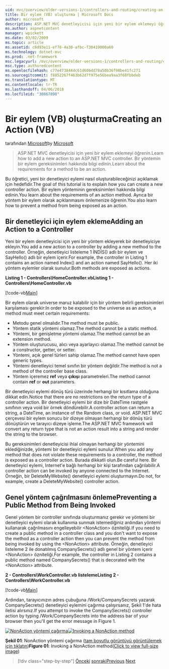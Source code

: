 ```yaml
---
uid: mvc/overview/older-versions-1/controllers-and-routing/creating-an-action-vb
title: Bir eylem (VB) oluşturma | Microsoft Docs
author: microsoft
description: ASP.NET MVC denetleyicisi için yeni bir eylem eklemeyi öğrenin. Bir yöntemin bir eylem gereksinimleri hakkında bilgi edinin.
ms.author: aspnetcontent
manager: wpickett
ms.date: 03/02/2009
ms.topic: article
ms.assetid: c8d93e11-ef78-4a30-afbc-f30419000a60
ms.technology: dotnet-mvc
ms.prod: .net-framework
msc.legacyurl: /mvc/overview/older-versions-1/controllers-and-routing/creating-an-action-vb
msc.type: authoredcontent
ms.openlocfilehash: c77e4738444c61d60bdd78a50b36f98be41fc271
ms.sourcegitcommit: f8852267f463b62d7f975e56bea9aa3f68fbbdeb
ms.translationtype: MT
ms.contentlocale: tr-TR
ms.lasthandoff: 04/06/2018
ms.locfileid: "30867898"
---
```

<a name="creating-an-action-vb"></a><span data-ttu-id="499b3-104">Bir eylem (VB) oluşturma</span><span class="sxs-lookup"><span data-stu-id="499b3-104">Creating an Action (VB)</span></span>
====================
<span data-ttu-id="499b3-105">tarafından [Microsoft](https://github.com/microsoft)</span><span class="sxs-lookup"><span data-stu-id="499b3-105">by [Microsoft](https://github.com/microsoft)</span></span>

> <span data-ttu-id="499b3-106">ASP.NET MVC denetleyicisi için yeni bir eylem eklemeyi öğrenin.</span><span class="sxs-lookup"><span data-stu-id="499b3-106">Learn how to add a new action to an ASP.NET MVC controller.</span></span> <span data-ttu-id="499b3-107">Bir yöntemin bir eylem gereksinimleri hakkında bilgi edinin.</span><span class="sxs-lookup"><span data-stu-id="499b3-107">Learn about the requirements for a method to be an action.</span></span>


<span data-ttu-id="499b3-108">Bu öğretici, yeni bir denetleyici eylemi nasıl oluşturabileceğinizi açıklamak için hedefidir.</span><span class="sxs-lookup"><span data-stu-id="499b3-108">The goal of this tutorial is to explain how you can create a new controller action.</span></span> <span data-ttu-id="499b3-109">Bir eylem yönteminin gereksinimleri hakkında bilgi edinin.</span><span class="sxs-lookup"><span data-stu-id="499b3-109">You learn about the requirements of an action method.</span></span> <span data-ttu-id="499b3-110">Ayrıca bir yöntem bir eylem olarak açıklanmasını önlemenize öğrenin.</span><span class="sxs-lookup"><span data-stu-id="499b3-110">You also learn how to prevent a method from being exposed as an action.</span></span>

## <a name="adding-an-action-to-a-controller"></a><span data-ttu-id="499b3-111">Bir denetleyici için eylem ekleme</span><span class="sxs-lookup"><span data-stu-id="499b3-111">Adding an Action to a Controller</span></span>

<span data-ttu-id="499b3-112">Yeni bir eylem denetleyicisi için yeni bir yöntem ekleyerek bir denetleyiciye ekleyin.</span><span class="sxs-lookup"><span data-stu-id="499b3-112">You add a new action to a controller by adding a new method to the controller.</span></span> <span data-ttu-id="499b3-113">Örneğin, denetleyici listeleme 1 İNDİS() adlı bir eylem ve SayHello() adlı bir eylem içerir.</span><span class="sxs-lookup"><span data-stu-id="499b3-113">For example, the controller in Listing 1 contains an action named Index() and an action named SayHello().</span></span> <span data-ttu-id="499b3-114">Her iki yöntem eylemler olarak sunulur.</span><span class="sxs-lookup"><span data-stu-id="499b3-114">Both methods are exposed as actions.</span></span>

<span data-ttu-id="499b3-115">**Listing 1 - Controllers\HomeController.vb**</span><span class="sxs-lookup"><span data-stu-id="499b3-115">**Listing 1 - Controllers\HomeController.vb**</span></span>

[!code-vb[Main](creating-an-action-vb/samples/sample1.vb)]

<span data-ttu-id="499b3-116">Bir eylem olarak universe maruz kalabilir için bir yöntem belirli gereksinimleri karşılaması gerekir:</span><span class="sxs-lookup"><span data-stu-id="499b3-116">In order to be exposed to the universe as an action, a method must meet certain requirements:</span></span>

- <span data-ttu-id="499b3-117">Metodu genel olmalıdır.</span><span class="sxs-lookup"><span data-stu-id="499b3-117">The method must be public.</span></span>
- <span data-ttu-id="499b3-118">Yöntem statik yöntemi olamaz.</span><span class="sxs-lookup"><span data-stu-id="499b3-118">The method cannot be a static method.</span></span>
- <span data-ttu-id="499b3-119">Yöntemi, bir genişletme yöntemi olamaz.</span><span class="sxs-lookup"><span data-stu-id="499b3-119">The method cannot be an extension method.</span></span>
- <span data-ttu-id="499b3-120">Yöntem oluşturucusu, alıcı veya ayarlayıcı olamaz.</span><span class="sxs-lookup"><span data-stu-id="499b3-120">The method cannot be a constructor, getter, or setter.</span></span>
- <span data-ttu-id="499b3-121">Yöntemi, açık genel türleri sahip olamaz.</span><span class="sxs-lookup"><span data-stu-id="499b3-121">The method cannot have open generic types.</span></span>
- <span data-ttu-id="499b3-122">Yöntemi denetleyici temel sınıfın bir yöntem değildir.</span><span class="sxs-lookup"><span data-stu-id="499b3-122">The method is not a method of the controller base class.</span></span>
- <span data-ttu-id="499b3-123">Yöntem içeremez **ref** veya **çıkışı** parametreleri.</span><span class="sxs-lookup"><span data-stu-id="499b3-123">The method cannot contain **ref** or **out** parameters.</span></span>

<span data-ttu-id="499b3-124">Bir denetleyici eylemi dönüş türü üzerinde herhangi bir kısıtlama olduğuna dikkat edin.</span><span class="sxs-lookup"><span data-stu-id="499b3-124">Notice that there are no restrictions on the return type of a controller action.</span></span> <span data-ttu-id="499b3-125">Bir denetleyici eylemi bir dize bir DateTime rastgele sınıfının veya void bir örnek döndürebilir.</span><span class="sxs-lookup"><span data-stu-id="499b3-125">A controller action can return a string, a DateTime, an instance of the Random class, or void.</span></span> <span data-ttu-id="499b3-126">ASP.NET MVC çerçevesi bir eylem sonucu bir dizeye olmayan herhangi bir dönüş türü dönüştürün ve tarayıcı dizeye işleme.</span><span class="sxs-lookup"><span data-stu-id="499b3-126">The ASP.NET MVC framework will convert any return type that is not an action result into a string and render the string to the browser.</span></span>

<span data-ttu-id="499b3-127">Bu gereksinimleri denetleyicisi ihlal olmayan herhangi bir yöntemini eklediğinizde, yöntemi bir denetleyici eylemi sunulur.</span><span class="sxs-lookup"><span data-stu-id="499b3-127">When you add any method that does not violate these requirements to a controller, the method is exposed as a controller action.</span></span> <span data-ttu-id="499b3-128">Burada dikkatli olun.</span><span class="sxs-lookup"><span data-stu-id="499b3-128">Be careful here.</span></span> <span data-ttu-id="499b3-129">Bir denetleyici eylemi, Internet'e bağlı herhangi bir kişi tarafından çağrılabilir.</span><span class="sxs-lookup"><span data-stu-id="499b3-129">A controller action can be invoked by anyone connected to the Internet.</span></span> <span data-ttu-id="499b3-130">Örneğin, bir DeleteMyWebsite() denetleyici eylemi oluşturmayın.</span><span class="sxs-lookup"><span data-stu-id="499b3-130">Do not, for example, create a DeleteMyWebsite() controller action.</span></span>

## <a name="preventing-a-public-method-from-being-invoked"></a><span data-ttu-id="499b3-131">Genel yöntem çağrılmasını önleme</span><span class="sxs-lookup"><span data-stu-id="499b3-131">Preventing a Public Method from Being Invoked</span></span>

<span data-ttu-id="499b3-132">Genel yöntem bir controller sınıfında oluşturmanız gerekir ve yöntemi bir denetleyici eylemi olarak kullanıma sunmak istemediğiniz ardından yöntemi kullanarak çağrılmasını engelleyebilir &lt;NonAction&gt; özniteliği.</span><span class="sxs-lookup"><span data-stu-id="499b3-132">If you need to create a public method in a controller class and you don't want to expose the method as a controller action then you can prevent the method from being invoked by using the &lt;NonAction&gt; attribute.</span></span> <span data-ttu-id="499b3-133">Örneğin, denetleyici listeleme 2 ile donatılmış CompanySecrets() adlı genel bir yöntem içerir &lt;NonAction&gt; özniteliği.</span><span class="sxs-lookup"><span data-stu-id="499b3-133">For example, the controller in Listing 2 contains a public method named CompanySecrets() that is decorated with the &lt;NonAction&gt; attribute.</span></span>

<span data-ttu-id="499b3-134">**2 - Controllers\WorkController.vb listeleme**</span><span class="sxs-lookup"><span data-stu-id="499b3-134">**Listing 2 - Controllers\WorkController.vb**</span></span>

[!code-vb[Main](creating-an-action-vb/samples/sample2.vb)]

<span data-ttu-id="499b3-135">Ardından, tarayıcınızın adres çubuğuna /Work/CompanySecrets yazarak CompanySecrets() denetleyici eylemini çağırma çalışırsanız, Şekil 1'de hata iletisi alırsınız.</span><span class="sxs-lookup"><span data-stu-id="499b3-135">If you attempt to invoke the CompanySecrets() controller action by typing /Work/CompanySecrets into the address bar of your browser then you'll get the error message in Figure 1.</span></span>


<span data-ttu-id="499b3-136">[![NonAction yöntemi çağırma](creating-an-action-vb/_static/image1.jpg)](creating-an-action-vb/_static/image1.png)</span><span class="sxs-lookup"><span data-stu-id="499b3-136">[![Invoking a NonAction method](creating-an-action-vb/_static/image1.jpg)](creating-an-action-vb/_static/image1.png)</span></span>

<span data-ttu-id="499b3-137">**Şekil 01**: NonAction yöntemi çağırma ([tam boyutlu görüntüyü görüntülemek için tıklatın](creating-an-action-vb/_static/image2.png))</span><span class="sxs-lookup"><span data-stu-id="499b3-137">**Figure 01**: Invoking a NonAction method([Click to view full-size image](creating-an-action-vb/_static/image2.png))</span></span>

> [!div class="step-by-step"]
> <span data-ttu-id="499b3-138">[Önceki](creating-a-controller-vb.md)
> [sonraki](aspnet-mvc-controllers-overview-cs.md)</span><span class="sxs-lookup"><span data-stu-id="499b3-138">[Previous](creating-a-controller-vb.md)
[Next](aspnet-mvc-controllers-overview-cs.md)</span></span>
